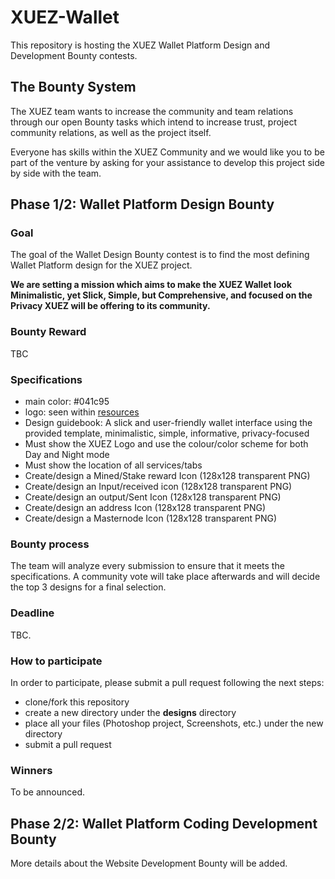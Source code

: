 # XUEZ-Wallet

This repository is hosting the XUEZ Wallet Platform Design and Development Bounty contests.

## The Bounty System

The XUEZ team wants to increase the community and team relations through our open Bounty tasks which intend to increase trust, project community relations, as well as the project itself. 

Everyone has skills within the XUEZ Community and we would like you to be part of the venture by asking for your assistance to develop this project side by side with the team. 


## Phase 1/2: Wallet Platform Design Bounty

### Goal

The goal of the Wallet Design Bounty contest is to find the most defining Wallet Platform design for the XUEZ project.

**We are setting a mission which aims to make the XUEZ Wallet look Minimalistic, yet Slick, Simple, but Comprehensive, and focused on the Privacy XUEZ will be offering to its community.**

### Bounty Reward
TBC

### Specifications

* main color: #041c95
* logo: seen within [resources](https://github.com/XuezProject/XuezWallet/tree/master/Resources)
* Design guidebook: A slick and user-friendly wallet interface using the provided template, minimalistic, simple, informative, privacy-focused
* Must show the XUEZ Logo and use the colour/color scheme for both Day and Night mode
* Must show the location of all services/tabs 
* Create/design a Mined/Stake reward Icon (128x128 transparent PNG)
*	Create/design an Input/received icon (128x128 transparent PNG)
*	Create/design an output/Sent Icon (128x128 transparent PNG)
*	Create/design an address Icon (128x128 transparent PNG)
*	Create/design a Masternode Icon (128x128 transparent PNG)


### Bounty process

The team will analyze every submission to ensure that it meets the specifications. A community vote will take place afterwards and will decide the top 3 designs for a final selection.

### Deadline

TBC.

### How to participate

In order to participate, please submit a pull request following the next steps:
* clone/fork this repository 
* create a new directory under the **designs** directory
* place all your files (Photoshop project, Screenshots, etc.) under the new directory
* submit a pull request 

### Winners

To be announced.

## Phase 2/2: Wallet Platform Coding Development Bounty

More details about the Website Development Bounty will be added.
